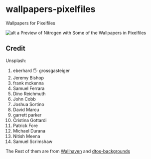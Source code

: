 # wallpapers-pixelfiles

Wallpapers for Pixelfiles

![alt a Preview of Nitrogen with Some of the Wallpapers in Pixelfiles](https://github.com/Mohannadk28/pixelfiles/blob/main/wallprev.png?raw=true "a Preview of Nitrogen with Some of the Wallpapers in Pixelfiles")

## Credit
Unsplash:
1. eberhard 🖐 grossgasteiger
1. Jeremy Bishop
1. frank mckenna
1. Samuel Ferrara
1. Dino Reichmuth
1. John Cobb
1. Joshua Sortino
1. David Marcu
1. garrett parker
1. Cristina Gottardi
1. Patrick Fore
1. Michael Durana
1. Nitish Meena
1. Samuel Scrimshaw

The Rest of them are from [Wallhaven](https://wallhaven.cc/) and [dtos-backgrounds](https://gitlab.com/dtos/dtos-backgrounds)
